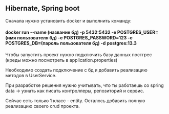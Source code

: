 
## Hibernate, Spring boot

Сначала нужно установить docker  и выполнить команду:
#### docker run --name (название бд) -p 5432:5432 -e POSTGRES_USER=(имя пользователя бд) -e POSTGRES_PASSWORD=123 -e POSTGRES_DB=(пароль пользователя бд) -d postgres:13.3


Чтобы запустить проект нужно подключить базу данных постгрес
(креды можно посмотреть в application.properties)

Необходимо создать подключение с бд и добавить реализацию методов в UserService.

При разработке решения нужно учитывать, что ты работаешь со spring data ->  узнать как писать контроллеры, репозиторий и сервис.

Сейчас есть только 1 класс - entity. Осталось добавить полную реализацию своего crud проекта.